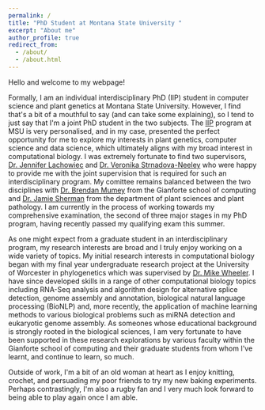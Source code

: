 ```yaml
---
permalink: /
title: "PhD Student at Montana State University "
excerpt: "About me"
author_profile: true
redirect_from: 
  - /about/
  - /about.html
---
```


Hello and welcome to my webpage!

Formally, I am an individual interdisciplinary PhD (IIP) student in computer science and plant genetics at Montana State University. However, I find that's a bit of a mouthful to say (and can take some explaining), so I tend to just say that I'm a joint PhD student in the two subjects. The [IIP](https://www.montana.edu/gradschool/individualinterdisciplinaryphd/index.html) program at MSU is very personalised, and in my case, presented the perfect opportunity for me to explore my interests in plant genetics, computer science and data science, which ultimately aligns with my broad interest in computational biology. I was extremely fortunate to find two supervisors,  [Dr. Jennifer Lachowiec](https://plantsciences.montana.edu/directory/faculty/2030327/jennifer-lachowiec) and [Dr. Veronika Strnadova-Neeley](https://www.cs.montana.edu/directory/2107474/veronika-strnadova-neeley) who were happy to provide me with the joint supervision that is required for such an interdisciplinary program.  My comittee remains balanced between the two disciplines with [Dr. Brendan Mumey](https://www.cs.montana.edu/bmumey/) from the Gianforte school of computing and [Dr. Jamie Sherman](https://plantsciences.montana.edu/directory/faculty/1524593/jamie-sherman) from the department of plant sciences and plant pathology. I am currently in the process of working towards my comprehensive examination, the second of three major stages in my PhD program, having recently passed my qualifying exam this summer. 

As one might expect from a graduate student in an interdisciplinary program, my research interests are broad and I truly enjoy working on a wide variety of topics. My initial research interests in computational biology began with my final year undergraduate research project at the University of Worcester in phylogenetics which was supervised by [Dr. Mike Wheeler](https://www.worcester.ac.uk/about/profiles/dr-mike-wheeler). I have since developed skills in a range of other computational biology topics including RNA-Seq analysis and algorithm design for alternative splice detection, genome assembly and annotation, biological natural language processing (BioNLP) and, more recently, the application of machine learning methods to various biological problems such as miRNA detection and eukaryotic genome assembly. As someones whose educational background is strongly rooted in the biological sciences, I am very fortunate to have been supported in these research explorations by various faculty within the Gianforte school of computing and their graduate students from whom I've learnt, and continue to learn, so much.

Outside of work, I'm a bit of an old woman at heart as I enjoy knitting, crochet, and persuading my poor friends to try my new baking experiments. Perhaps contrastingly, I'm also a rugby fan and I very much look forward to being able to play again once I am able. 



